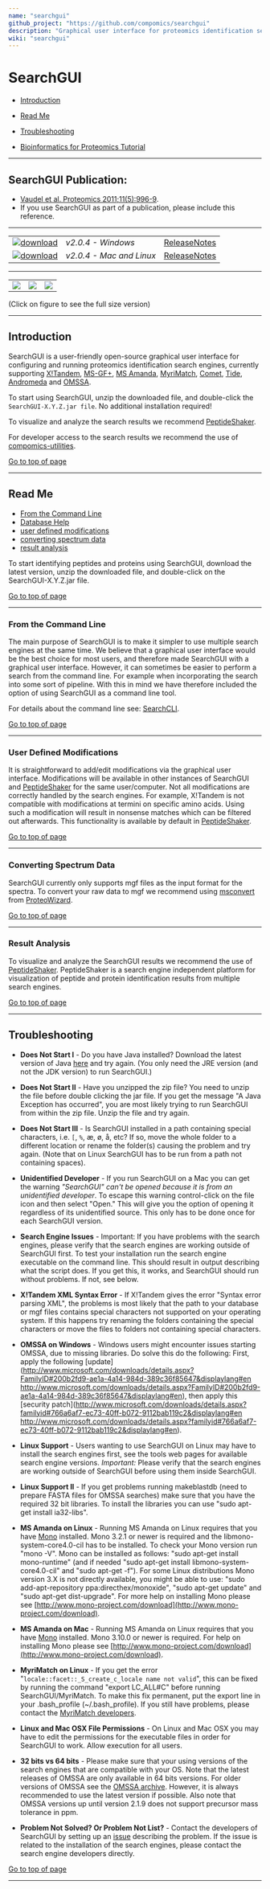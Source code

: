 ```yaml
---
name: "searchgui"
github_project: "https://github.com/compomics/searchgui"
description: "Graphical user interface for proteomics identification search engines"
wiki: "searchgui"
---
```


# SearchGUI

 * [Introduction](#introduction)
 * [Read Me](#read-me)
 * [Troubleshooting](#troubleshooting)

 * [Bioinformatics for Proteomics Tutorial](http://compomics.com/bioinformatics-for-proteomics)

----

## SearchGUI Publication:
 * [Vaudel et al. Proteomics 2011;11(5):996-9](http://www.ncbi.nlm.nih.gov/pubmed/21337703). 
 * If you use SearchGUI as part of a publication, please include this reference.

----

|   |   |   |
| :------------------------- | :--------------- | :--: |
| [![download](https://github.com/compomics/searchgui/wiki/images/download_button_windows.png)](http://genesis.ugent.be/maven2/eu/isas/searchgui/SearchGUI/2.0.4/SearchGUI-2.0.4-windows.zip) | *v2.0.4 - Windows* | [ReleaseNotes](/searchgui/wiki/releasenotes.html) | 
| [![download](https://github.com/compomics/searchgui/wiki/images/download_button_unix.png)](http://genesis.ugent.be/maven2/eu/isas/searchgui/SearchGUI/2.0.4/SearchGUI-2.0.4-mac_and_linux.tar.gz) | *v2.0.4 - Mac and Linux* |[ReleaseNotes](/searchgui/wiki/releasenotes.html) | 

----

|  |  |  |
|:--:|:--:|:--:|
| [![](https://github.com/compomics/searchgui/wiki/images/TaskEditor_small.png)](https://github.com/compomics/searchgui/wiki/images/TaskEditor.png) | [![](https://github.com/compomics/searchgui/wiki/images/ParametersEditor_small.png)](https://github.com/compomics/searchgui/wiki/images/ParametersEditor.png) | [![](https://github.com/compomics/searchgui/wiki/images/ProgressDialog_small.png)](https://github.com/compomics/searchgui/wiki/images/ProgressDialog.png) |

(Click on figure to see the full size version)

----

## Introduction

SearchGUI is a user-friendly open-source graphical user interface for configuring and running proteomics identification search engines, currently supporting [X!Tandem](http://www.thegpm.org/tandem), [MS-GF+](https://bix-lab.ucsd.edu/pages/viewpage.action?pageId#13533355), [MS Amanda](http://ms.imp.ac.at/?goto#msamanda), [MyriMatch](http://forge.fenchurch.mc.vanderbilt.edu/scm/viewvc.php/*checkout*/trunk/doc/index.html?root#myrimatch), [Comet](http://comet-ms.sourceforge.net/), [Tide](http://cruxtoolkit.sourceforge.net), [Andromeda](http://www.andromeda-search.org) and [OMSSA](http://www.ncbi.nlm.nih.gov/pubmed/15473683).

To start using SearchGUI, unzip the downloaded file, and double-click the `SearchGUI-X.Y.Z.jar file`. No additional installation required!

To visualize and analyze the search results we recommend [PeptideShaker](http://compomics.github.io/projects/peptide-shaker.html).

For developer access to the search results we recommend the use of [compomics-utilities](http://compomics.github.io/projects/compomics-utilities.html).

[Go to top of page](#searchgui)

----

## Read Me
 
 * [From the Command Line](#from-the-command-line)
 * [Database Help](/searchgui/wiki/databasehelp)
 * [user defined modifications](#user-defined-modifications)
 * [converting spectrum data](#converting-spectrum-data)
 * [result analysis](#result-analysis.html)

To start identifying peptides and proteins using SearchGUI, download the latest version, unzip the downloaded file, and double-click on the SearchGUI-X.Y.Z.jar file.

[Go to top of page](#searchgui)

----

### From the Command Line

The main purpose of SearchGUI is to make it simpler to use multiple search engines at the same time. We believe that a graphical user interface would be the best choice for most users, and therefore made SearchGUI with a graphical user interface. However, it can sometimes be easier to perform a search from the command line. For example when incorporating the search into some sort of pipeline. With this in mind we have therefore included the option of using SearchGUI as a command line tool.

For details about the command line see: [SearchCLI](/searchgui/wiki/searchcli.html).

[Go to top of page](#searchgui)

----

### User Defined Modifications

It is straightforward to add/edit modifications via the graphical user interface. Modifications will be available in other instances of SearchGUI and [PeptideShaker](http://compomics.github.io/projects/peptide-shaker.html) for the same user/computer. Not all modifications are correctly handled by the search engines. For example, X!Tandem is not compatible with modifications at termini on specific amino acids. Using such a modification will result in nonsense matches which can be filtered out afterwards. This functionality is available by default in [PeptideShaker](http://compomics.github.io/projects/peptide-shaker.html).

[Go to top of page](#searchgui)

----

### Converting Spectrum Data

SearchGUI currently only supports mgf files as the input format for the spectra. To convert your raw data to mgf we recommend using [msconvert](http://proteowizard.sourceforge.net) from [ProteoWizard](http://proteowizard.sourceforge.net).

[Go to top of page](#searchgui)

----

### Result Analysis

To visualize and analyze the SearchGUI results we recommend the use of [PeptideShaker](http://compomics.github.io/projects/peptide-shaker.html). PeptideShaker is a search engine independent platform for visualization of peptide and protein identification results from multiple search engines.

[Go to top of page](#searchgui)

----

## Troubleshooting

 * **Does Not Start I** - Do you have Java installed? Download the latest version of Java  [here](http://java.sun.com/javase/downloads/index.jsp) and try again. (You only need the JRE version (and not the JDK version) to run SearchGUI.)

 * **Does Not Start II** - Have you unzipped the zip file? You need to unzip the file before double clicking the jar file. If you get the message "A Java Exception has occurred", you are most likely trying to run SearchGUI from within the zip file. Unzip the file and try again.

 * **Does Not Start III** - Is SearchGUI installed in a path containing special characters, i.e. `[`, `%`, æ, ø, å, etc? If so, move the whole folder to a different location or rename the folder(s) causing the problem and try again. (Note that on Linux SearchGUI has to be run from a path not containing spaces).

 * **Unidentified Developer** - If you run SearchGUI on a Mac you can get the warning _"SearchGUI" can't be opened because it is from an unidentified developer_. To escape this warning control-click on the file icon and then select "Open." This will give you the option of opening it regardless of its unidentified source. This only has to be done once for each SearchGUI version.

 * **Search Engine Issues** - Important: If you have problems with the search engines, please verify that the search engines are working outside of SearchGUI first. To test your installation run the search engine executable on the command line. This should result in output describing what the script does. If you get this, it works, and SearchGUI should run without problems. If not, see below.

 * **X!Tandem XML Syntax Error** - If X!Tandem gives the error "Syntax error parsing XML", the problems is most likely that the path to your database or mgf files contains special characters not supported on your operating system. If this happens try renaming the folders containing the special characters or move the files to folders not containing special characters.

 * **OMSSA on Windows** - Windows users might encounter issues starting OMSSA, due to missing libraries. Do solve this do the following: First, apply the following [update](http://www.microsoft.com/downloads/details.aspx?FamilyID#200b2fd9-ae1a-4a14-984d-389c36f85647&displaylang#en http://www.microsoft.com/downloads/details.aspx?FamilyID#200b2fd9-ae1a-4a14-984d-389c36f85647&displaylang#en), then apply this [security patch](http://www.microsoft.com/downloads/details.aspx?familyid#766a6af7-ec73-40ff-b072-9112bab119c2&displaylang#en http://www.microsoft.com/downloads/details.aspx?familyid#766a6af7-ec73-40ff-b072-9112bab119c2&displaylang#en).

 * **Linux Support** - Users wanting to use SearchGUI on Linux may have to install the search engines first, see the tools web pages for available search engine versions. *Important:* Please verify that the search engines are working outside of SearchGUI before using them inside SearchGUI.

 * **Linux Support II** - If you get problems running makeblastdb (need to prepare FASTA files for OMSSA searches) make sure that you have the required 32 bit libraries. To install the libraries you can use "sudo apt-get install ia32-libs".

 * **MS Amanda on Linux** - Running MS Amanda on Linux requires that you have [Mono](http://www.mono-project.com) installed. Mono 3.2.1 or newer is required and the libmono-system-core4.0-cil has to be installed. To check your Mono version run "mono -V". Mono can be installed as follows: "sudo apt-get install mono-runtime" (and if needed "sudo apt-get install libmono-system-core4.0-cil" and "sudo apt-get -f"). For some Linux distributions Mono version 3.X is not directly available, you might be able to use: "sudo add-apt-repository ppa:directhex/monoxide", "sudo apt-get update" and "sudo apt-get dist-upgrade". For more help on installing Mono please see [http://www.mono-project.com/download](http://www.mono-project.com/download).

 * **MS Amanda on Mac** - Running MS Amanda on Linux requires that you have [Mono](http://www.mono-project.com) installed. Mono 3.10.0 or newer is required. For help on installing Mono please see [http://www.mono-project.com/download](http://www.mono-project.com/download).

 * **MyriMatch on Linux** - If you get the error "`locale::facet::_S_create_c_locale name not valid`", this can be fixed by running the command "export LC_ALL#C" before running SearchGUI/MyriMatch. To make this fix permanent, put the export line in your .bash_profile (~/.bash_profile). If you still have problems, please contact the [MyriMatch developers](http://fenchurch.mc.vanderbilt.edu/software.php).

 * **Linux and Mac OSX File Permissions** - On Linux and Mac OSX you may have to edit the permissions for the executable files in order for SearchGUI to work. Allow execution for all users.

 * **32 bits vs 64 bits** - Please make sure that your using versions of the search engines that are compatible with your OS. Note that the latest releases of OMSSA are only available in 64 bits versions. For older versions of OMSSA see the [OMSSA archive](ftp://ftp.ncbi.nlm.nih.gov/pub/lewisg/omssa). However, it is always recommended to use the latest version if possible. Also note that OMSSA versions up until version 2.1.9 does not support precursor mass tolerance in ppm.

 * **Problem Not Solved? Or Problem Not List?** - Contact the developers of SearchGUI by setting up an [issue](/searchgui/issues.html) describing the problem. If the issue is related to the installation of the search engines, please contact the search engine developers directly.

[Go to top of page](#searchgui)

----
